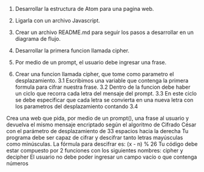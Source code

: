 1. Desarrollar la estructura de Atom para una pagina web.
2. Ligarla con un archivo Javascript.
3. Crear un archivo README.md para seguir los pasos a desarrollar en un diagrama de flujo.

1. Desarrollar la primera funcion llamada cipher.
2. Por medio de un prompt, el usuario debe ingresar una frase.
3. Crear una funcion llamada cipher, que tome como parametro el desplazamiento.
 3.1 Escribimos una variable que contenga la primera formula para cifrar nuestra frase.
 3.2 Dentro de la funcion debe haber un ciclo que recorra cada letra del mensaje del prompt.
 3.3 En este ciclo se debe especificar que cada letra se convierta en una nueva letra con los parametros del desplazamiento contando
 3.4  







Crea una web que pida, por medio de un prompt(), una frase al usuario y devuelva el mismo mensaje encriptado según el algoritmo de Cifrado César con el parámetro de desplazamiento de 33 espacios hacia la derecha
Tu programa debe ser capaz de cifrar y descifrar tanto letras mayúsculas como minúsculas. La fórmula para descifrar es: (x - n) % 26
Tu código debe estar compuesto por 2 funciones con los siguientes nombres: cipher y decipher
El usuario no debe poder ingresar un campo vacío o que contenga números
